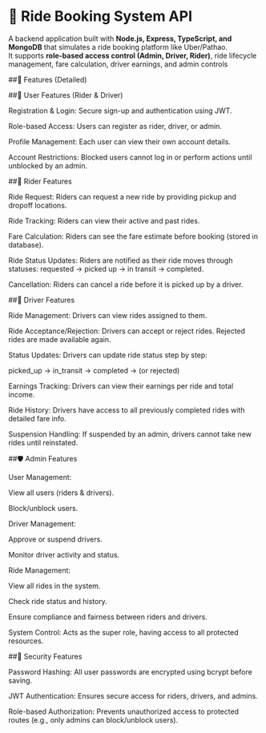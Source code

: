 
# 🚖 Ride Booking System API

A backend application built with **Node.js, Express, TypeScript, and MongoDB** that simulates a ride booking platform like Uber/Pathao.  
It supports **role-based access control (Admin, Driver, Rider)**, ride lifecycle management, fare calculation, driver earnings, and admin controls

##📌 Features (Detailed)

##👤 User Features (Rider & Driver)

Registration & Login: Secure sign-up and authentication using JWT.

Role-based Access: Users can register as rider, driver, or admin.

Profile Management: Each user can view their own account details.

Account Restrictions: Blocked users cannot log in or perform actions until unblocked by an admin.

##🚗 Rider Features

Ride Request: Riders can request a new ride by providing pickup and dropoff locations.

Ride Tracking: Riders can view their active and past rides.

Fare Calculation: Riders can see the fare estimate before booking (stored in database).

Ride Status Updates: Riders are notified as their ride moves through statuses: requested → picked up → in transit → completed.

Cancellation: Riders can cancel a ride before it is picked up by a driver.

##🚙 Driver Features

Ride Management: Drivers can view rides assigned to them.

Ride Acceptance/Rejection: Drivers can accept or reject rides. Rejected rides are made available again.

Status Updates: Drivers can update ride status step by step:

picked_up → in_transit → completed → (or rejected)

Earnings Tracking: Drivers can view their earnings per ride and total income.

Ride History: Drivers have access to all previously completed rides with detailed fare info.

Suspension Handling: If suspended by an admin, drivers cannot take new rides until reinstated.

##🛡️ Admin Features

User Management:

View all users (riders & drivers).

Block/unblock users.

Driver Management:

Approve or suspend drivers.

Monitor driver activity and status.

Ride Management:

View all rides in the system.

Check ride status and history.

Ensure compliance and fairness between riders and drivers.

System Control: Acts as the super role, having access to all protected resources.

##🔐 Security Features

Password Hashing: All user passwords are encrypted using bcrypt before saving.

JWT Authentication: Ensures secure access for riders, drivers, and admins.

Role-based Authorization: Prevents unauthorized access to protected routes (e.g., only admins can block/unblock users).